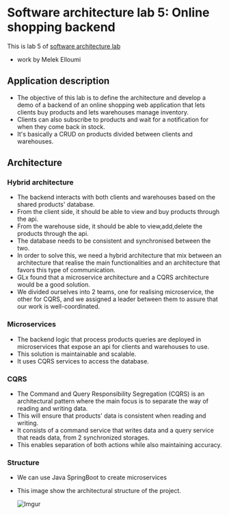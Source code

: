 # Software architecture lab 5: Online shopping backend
This is lab 5 of [software architecture lab](https://insatunisia.github.io/TP-ArchLog/tp5/)
- work by Melek Elloumi

## Application description
- The objective of this lab is to define the architecture and develop a demo of a backend of an online shopping
web application that lets clients buy products and lets warehouses manage inventory. 
- Clients can also subscribe to products and wait for a notification for when they come back in stock.
- It's basically a CRUD on products divided between clients and warehouses.

## Architecture

### Hybrid architecture

- The backend interacts with both clients and warehouses based on the shared products' database.
- From the client side, it should be able to view and buy products through the api.
- From the warehouse side, it should be able to view,add,delete the products through the api.
- The database needs to be consistent and synchronised between the two.
- In order to solve this, we need a hybrid architecture that mix between an architecture that realise the main functionalities and an architecture that 
favors this type of communication.
- GLx found that a microservice architecture and a CQRS architecture would be a good solution.
- We divided ourselves into 2 teams, one for realising microservice, the other for CQRS, and we assigned a leader
between them to assure that our work is well-coordinated.

### Microservices

- The backend logic that process products queries are deployed in microservices that expose an api for clients and warehouses
to use.
- This solution is maintainable and scalable.
- It uses CQRS services to access the database.

### CQRS
- The Command and Query Responsibility Segregation (CQRS) is an architectural pattern where the main focus is 
to separate the way of reading and writing data.
- This will ensure that products' data is consistent when reading and writing.
- It consists of a command service that writes data and a query service that reads data, from 2 synchronized storages.
- This enables separation of both actions while also maintaining accuracy.

### Structure
- We can use Java SpringBoot to create microservices
- This image show the architectural structure of the project.

    ![Imgur](https://i.imgur.com/9uYZ2Eb.png)